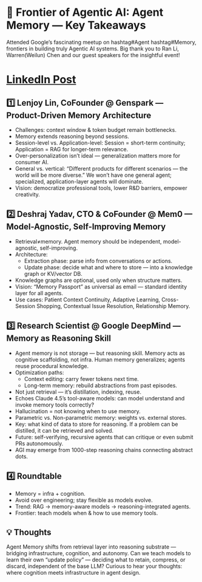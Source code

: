# 🚀 Frontier of Agentic AI: Agent Memory — Key Takeaways
Attended Google’s fascinating meetup on hashtag#Agent hashtag#Memory, frontiers in building truly Agentic AI systems. Big thank you to Ran Li, Warren(Weilun) Chen and our guest speakers for the insightful event!

# [LinkedIn Post](https://www.linkedin.com/posts/junfan-zhu_agent-memory-activity-7380113422757277696-oaAc?utm_source=share&utm_medium=member_desktop&rcm=ACoAABxP-p0BpUNGDf347aKh_1uJAPzG4er0As8)

## 1️⃣ Lenjoy Lin, CoFounder @ Genspark — Product-Driven Memory Architecture
- Challenges: context window & token budget remain bottlenecks.
- Memory extends reasoning beyond sessions.
- Session-level vs. Application-level: Session = short-term continuity; Application = RAG for longer-term relevance.
- Over-personalization isn’t ideal — generalization matters more for consumer AI.
- General vs. vertical: “Different products for different scenarios — the world will be more diverse.” We won’t have one general agent; specialized, application-layer agents will dominate.
- Vision: democratize professional tools, lower R&D barriers, empower creativity.

## 2️⃣ Deshraj Yadav, CTO & CoFounder @ Mem0 — Model-Agnostic, Self-Improving Memory
- Retrieval≠memory. Agent memory should be independent, model-agnostic, self-improving.
- Architecture:
  - Extraction phase: parse info from conversations or actions.
  - Update phase: decide what and where to store — into a knowledge graph or KV/vector DB.
- Knowledge graphs are optional, used only when structure matters.
- Vision: “Memory Passport” as universal as email — standard identity layer for all agents.
- Use cases: Patient Context Continuity, Adaptive Learning, Cross-Session Shopping, Contextual Issue Resolution, Relationship Memory.

## 3️⃣ Research Scientist @ Google DeepMind — Memory as Reasoning Skill
- Agent memory is not storage — but reasoning skill. Memory acts as cognitive scaffolding, not infra. Human memory generalizes; agents reuse procedural knowledge.
- Optimization paths: 
  - Context editing: carry fewer tokens next time.
  - Long-term memory: rebuild abstractions from past episodes.
- Not just retrieval — it’s distillation, indexing, reuse.
- Echoes Claude 4.5’s tool-aware models: can model understand and invoke memory tools correctly?
- Hallucination = not knowing when to use memory.
- Parametric vs. Non-parametric memory: weights vs. external stores.
- Key: what kind of data to store for reasoning. If a problem can be distilled, it can be retrieved and solved.
- Future: self-verifying, recursive agents that can critique or even submit PRs autonomously.
- AGI may emerge from 1000-step reasoning chains connecting abstract dots.

## 4️⃣ Roundtable
- Memory = infra + cognition.
- Avoid over engineering; stay flexible as models evolve.
- Trend: RAG → memory-aware models → reasoning-integrated agents.
- Frontier: teach models when & how to use memory tools.

## 💡 Thoughts
Agent Memory shifts from retrieval layer into reasoning substrate — bridging infrastructure, cognition, and autonomy. Can we teach models to learn their own “update policy” — deciding what to retain, compress, or discard, independent of the base LLM? Curious to hear your thoughts: where cognition meets infrastructure in agent design.
